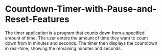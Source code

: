 # Countdown-Timer-with-Pause-and-Reset-Features
The timer application is a program that counts down from a specified amount of time. The user enters the amount of time they want to count down from in minutes and seconds. The timer then displays the countdown in real-time, showing the remaining minutes and seconds.
